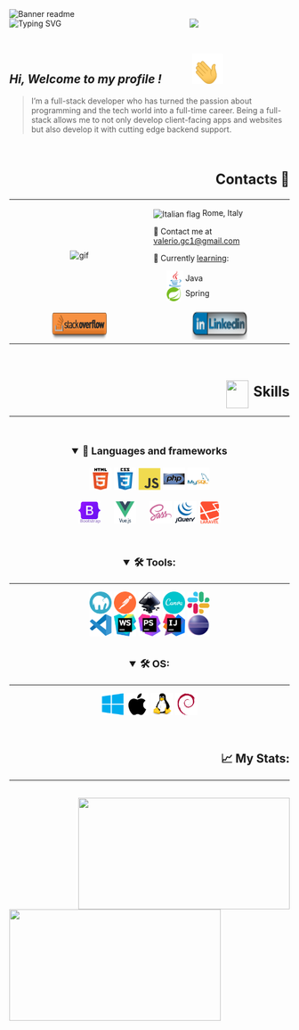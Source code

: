 



<img srcset="assets/gifs/banner-sm.gif 853w, assets/gifs/banner.gif 1280w" sizes="(max-width: 600px) 853px, 1280px" src="assets/gifs/banner.gif" alt="Banner readme" />

  

<div align="center" >
    <img align=left src="https://readme-typing-svg.demolab.com?font=Fira+Code&weight=600&size=25&duration=4500&pause=1000&color=3760F7&background=FFFFFF00&center=true&vCenter=true&lines=%F0%9F%96%A5%EF%B8%8F++PC+Hardware+Enthusiast" alt="Typing SVG" />
    <span align="right">    
        <img  align="right" width="180" src="https://komarev.com/ghpvc/?username=ValerioGc&&style=plastic"  /> 
    </span>
</div>
 
 
<br/>  
<br/>  


##  ***Hi, Welcome to my profile !***  <img  style="padding: 0 50px" valign=center width="55px" src="assets/gifs/waving.gif"/>
  > I’m a full-stack developer who has turned the passion about programming and the tech world into a full-time career. Being a full-stack allows me to not only develop client-facing apps and websites but also develop it with cutting edge backend support.

<br/>  


<h2 align="right" style="font-size:25px;font-weight:bold">Contacts 📡</h2>   
<table align="center" width="100%">
    <tr>
        <td valign="center" width="50%">
            <div align="center">
                <img height= "100%" valign="center" align="center" src="assets/gifs/whereIsTheCode.gif" alt="gif" />
            </div>  
        </td>
        <td valign="center" width="50%">
            <p>
                <img src=https://upload.wikimedia.org/wikipedia/commons/0/03/Flag_of_Italy.svg alt="Italian flag" align="center" width="18" height="18" />  Rome, Italy
            </p>
            <p>
                📧 Contact me at <a href="mailto:valerio.gc1@gmail.com"> valerio.gc1@gmail.com </a>
            </p>
            <p>
                📖 Currently <ins>learning</ins>:
            </p>
            <ul style="list-style:none">
                <li>
                    <img align="center" src="assets/skills&tools/skills/java.svg"  alt="Java" width="30px" /> <span>Java</span> 
                </li>
              <li>
                    <img align="center" src="assets/skills&tools/frameworks/spring.svg"  alt="Spring" width="25px" /> <span style="padding: 0 5px"> Spring</span> 
                </li>
            </ul>
        </td>
    </tr>
    <tr align="center">
        <td width="50%">
            <a href="https://stackoverflow.com/users/Valerio Genco" target="_blank">
                <img src="assets/badges/stack-simple.svg" alt="stackoverflow" width="100px" height="50px" />
            </a> 
        </td>
        <td width="50%">
            <a href="https://linkedin.com/in/valerio-genco" target="_blank">
                <img src="assets/badges/linkedin-text.svg" width="100px"  height="50px" />
            </a> 
        </td>
    </tr>
</table>  
        

<br/>  
<br/>  
<br/>  

<div align="right">
    <img align="center" src="https://raw.githubusercontent.com/rahulbanerjee26/githubProfileReadmeGenerator/main/gifs/code.gif" width="40px" height="50px">
    <span style="font-size:25px;font-weight:bold;padding-left:5px">Skills</span>
</div>

 ----
 
<br/>

<details open align="center">
   <summary align="center"  style="font-size:18px;margin:20px"><strong> 🧱 Languages and frameworks</strong></summary>
    <div align="center">
        <span>
            <img width="40px" valign="center" align="center" src="assets/skills&tools/skills/html-text.svg"  alt="HTML5" />  
        </span>
        <span>
            <img width="40px" valign="center" align="center"  src="assets/skills&tools/skills/css-text.svg" alt="CSS3"  />
        </span>
        <span>
            <img width="40px" valign="center" align="center" src="assets/skills&tools/skills/javascript.svg"  alt="JavaScript" />	
        </span>
        <span>
            <img width="40px" valign="center" align="center"  align="center" src="assets/skills&tools/skills/php.svg" alt="PHP 8" />
        </span>
        <span>
            <img width="40px" valign="center" align="center" src="assets/skills&tools/skills/mysql.svg"  alt="MySQL" />
        </span>
    </div>
    <div>
        <span>
            <img width="40px" valign="center" align="center" src="assets/skills&tools/frameworks/bootstrap-text.svg" alt="bootstrap" />
        </span>
        <span>
            <img src="assets/skills&tools/frameworks/vue-text.svg" style="padding:20px" width="40px" valign="center" align="center"  alt="Vue Js" />
        </span>
        <span>
            <img width="40px" valign="center" align="center"  src="assets/skills&tools/frameworks/sass.svg" alt="sass" />
        </span>
        <span>
            <img width="40px" valign="center" align="center" src="assets/skills&tools/frameworks/jquery-text.svg" alt="JQuery" />
        </span>
        <span>
            <img width="40px" valign="center" align="center" src="assets/skills&tools/frameworks/laravel-text.svg" alt="Laravel" />
        </span>
    </div>
</details>

<br/>

<details open>
<hr/>
    <summary align="center" style="font-size:18px;margin:20px 0"><strong>🛠️ Tools: </strong></></summary>
    <div align="center">
        <div align="center">
            <img width="40px" valign="center" align="center" src="assets/skills&tools/tools/mamp.svg" alt="mamp" />
            <img width="40px" valign="center" align="center" src="assets/skills&tools/tools/postman.svg" alt="postman" />
            <img width="40px" valign="center" align="center" src="assets/skills&tools/tools/inkscape.svg" alt="inkscape" />
            <img width="40px" valign="center" align="center" src="assets/skills&tools/tools/canva.svg" alt="canva" />
            <img width="40px" valign="center" align="center" src="assets/skills&tools/tools/slack1.svg" alt="slack" />                
        </div>
        <div>
            <span>
                <img width="40px" valign="center" align="center" src="assets/skills&tools/tools/vscode.svg" alt="VSCode" />
            </span>
            <span>
                <img width="40px" valign="center" align="center" src="assets/skills&tools/tools/webStorm.svg" alt="WebStorm" />
            </span>
            <span>
                <img width="40px" valign="center" align="center" src="assets/skills&tools/tools/phpStorm.svg" alt="phpStorm" />
            </span>
            <span>
                <img width="40px" valign="center" align="center" src="assets/skills&tools/tools/IntelliJ.svg" alt="IntelliJ Idea" />
            </span>
            <span>
                <img width="40px" valign="center" align="center" src="assets/skills&tools/tools/eclipse.svg" alt="eclipse" />
            </span>
        </div>
    </div>
</details>

<br/>   

<details open>
    <hr/>
    <summary align="center"  style="font-size:18px;margin:20px 0"><strong>🛠️ OS: </summary></strong>
        <div align=center>
                <span>
                    <img width="40px" valign="center" align="center" src="assets/skills&tools/os/windows.svg" alt="windows" />
                </span>
                <span>
                    <img width="40px" valign="center" align="center" src="assets/skills&tools/os/apple.svg" alt="macos" />
                </span>
                <span>
                    <img width="40px" valign="center" align="center" src="assets/skills&tools/os/linux.svg" alt="linux" />
                </span>
                <span>
                    <img width="40px" valign="center" align="center" src="assets/skills&tools/os/debian.svg" alt="debian" />
                </span>
        </div>
</details>

<br/>  
<br/>  



<h2 align="right">📈 My Stats:</h2>

----

<br/>   


<div width=100% align="center">
  <picture>
  <source srcset="https://github-readme-stats.vercel.app/api?username=ValerioGc&show_icons=true&count_private=true&theme=highcontrast" media="(prefers-color-scheme: dark)"  />
  <source srcset="https://github-readme-stats.vercel.app/api?ValerioGc=ValerioGc&show_icons=true&count_private=truetheme=highcontrast" media="(prefers-color-scheme: light), (prefers-color-scheme: no-preference)"  />
  <img valign="center" align="right" width="380px" height="200px" src="https://github-readme-stats.vercel.app/api?username=ValerioGc&show_icons=true&count_private=true&include_all_commits=truetheme=highcontrast" />
  </picture>
<!-- Profile Stats -->
<br/>
  <picture>
    <source 
      srcset="https://github-readme-stats.vercel.app/api/top-langs/?username=ValerioGc&layout=compact&theme=highcontrast" (prefers-color-scheme: dark) />
    <source
      srcset="https://github-readme-stats.vercel.app/api/top-langs/?username=ValerioGc&theme=highcontrast"
      media="(prefers-color-scheme: light), (prefers-color-scheme: no-preference)"/>
    <img valign=center align="left" width="380px" height="200px" src="https://github-readme-stats.vercel.app/api/top-langs/?username=ValerioGc&theme=highcontrast" />
  </picture>
</div>
